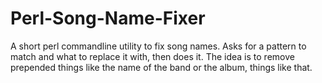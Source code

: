 Perl-Song-Name-Fixer
====================

A short perl commandline utility to fix song names. Asks for a pattern to match and what to replace it with, then does it. The idea is to remove prepended things like the name of the band or the album, things like that.
